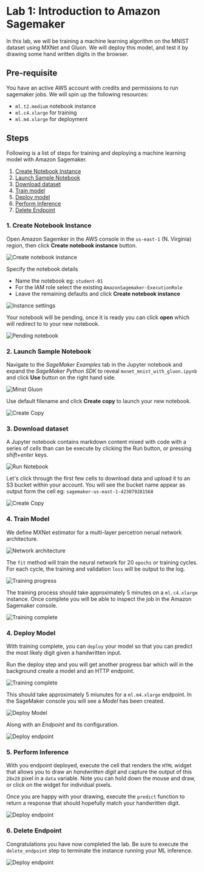 # Lab 1: Introduction to Amazon Sagemaker

In this lab, we will be training a machine learning algorithm on the MNIST dataset using MXNet and Gluon.  We will deploy this model, and test it by drawing some hand written digits in the browser.

## Pre-requisite

You have an active AWS account with credits and permissions to run sagemaker jobs.  We will spin up the following resources:

* `ml.t2.medium` notebook instance  
* `ml.c4.xlarge` for training
* `ml.m4.xlarge` for deployment

## Steps

Following is a list of steps for training and deploying a machine learning model with Amazon Sagemaker.

  1. [Create Notebook Instance](#create-notebook-instance)
  1. [Launch Sample Notebook](#launch-sample-notebook)
  1. [Download dataset](#download-dataset)
  1. [Train model](#train-model)
  1. [Deploy model](#deploy-model)
  2. [Perform Inference](#perform-inference)
  3. [Delete Endpoint](#delete-endpoint)

### 1. Create Notebook Instance

Open Amazon Sagemker in the AWS console in the `us-east-1` (N. Virginia) region, then click **Create notebook instance** button.

![Create notebook instance](screenshots/00-create-notebook-instance.png)

Specify the notebook details

* Name the notebook eg: `student-01`
* For the IAM role select the existing `AmazonSagemaker-ExecutionRole`
* Leave the remaining defaults and click **Create notebook instance**

![Instance settings](screenshots/01-notebook-details.png)

Your notebook will be pending, once it is ready you can click **open** which will redirect to to your new notebook.

![Pending notebook](screenshots/02-pending-notebook.png)

### 2. Launch Sample Notebook

Navigate to the *SageMaker Examples* tab in the Jupyter notebook and expand the *SageMaker Python SDK* to reveal `mxnet_mnist_with_gluon.ipynb` and click **Use** button on the right hand side.

![Minst Gluon](screenshots/03-examples-minst-gluon.png)

Use default filename and click **Create copy** to launch your new notebook.

![Create Copy](screenshots/04-create-copy.png)

### 3. Download dataset

A Jupyter notebook contains markdown content mixed with code with a series of *cells* than can be execute by clicking the Run button, or pressing *shift+enter* keys.

![Run Notebook](screenshots/05-run-notebook.png?classes=shadow)

Let's click through the first few cells to download data and upload it to an S3 bucket within your account.  You will see the bucket name appear as output form the cell eg: `sagemaker-us-east-1-423079281568 `

![Create Copy](screenshots/07-download-data.png?classes=shadow)

### 4. Train Model

We define MXNet estimator for a multi-layer percetron nerual network architecture. 

![Network architecture](screenshots/08-network-architecture.gif)

The `fit` method will train the neural network for 20 `epochs` or training cycles.  For each cycle, the training and validation `loss` will be output to the log.  

![Training progress](screenshots/08-training-progress.png)

The training process should take approximately 5 minutes on a `ml.c4.xlarge` instance.  Once complete you will be able to inspect the job in the Amazon Sagemaker console.

![Training complete](screenshots/09-training-complete.png)

### 4. Deploy Model

With training complete, you can `deploy` your model so that you can predict the most likely digit given a handwritten input.

Run the deploy step and you will get another progress bar which will in the background create a model and an HTTP endpoint.  

![Training complete](screenshots/10-deploy-progress.png)

This should take approximately 5 miunutes for a `ml.m4.xlarge` endpoint.  In the SageMaker console you will see a *Model* has been created.

![Deploy Model](screenshots/11-deploy-model.png)

Along with an *Endpoint* and its configuration.

![Deploy endpoint](screenshots/12-deploy-endpoint.png)

### 5. Perform Inference

With you endpoint deployed, execute the cell that renders the `HTML` widget that allows you to draw an *handwritten digit* and capture the output of this `28x28` pixel in a `data` variable.  Note you can hold down the mouse and draw, or click on the widget for individual pixels.

Once you are happy with your drawing, execute the `predict` function to return a response that should hopefully match your handwritten digit.

![Deploy endpoint](screenshots/13-perform-inference.png)

### 6. Delete Endpoint

Congratulations you have now completed the lab.  Be sure to execute the `delete_endpoint` step to terminate the instance running your ML inference.

![Deploy endpoint](screenshots/14-delete-endpoint.png)




